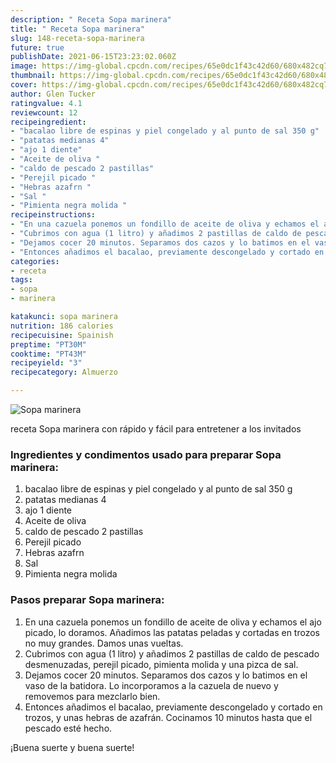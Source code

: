```yaml
---
description: " Receta Sopa marinera"
title: " Receta Sopa marinera"
slug: 148-receta-sopa-marinera
future: true
publishDate: 2021-06-15T23:23:02.060Z
image: https://img-global.cpcdn.com/recipes/65e0dc1f43c42d60/680x482cq70/sopa-marinera-foto-principal.jpg
thumbnail: https://img-global.cpcdn.com/recipes/65e0dc1f43c42d60/680x482cq70/sopa-marinera-foto-principal.jpg
cover: https://img-global.cpcdn.com/recipes/65e0dc1f43c42d60/680x482cq70/sopa-marinera-foto-principal.jpg
author: Glen Tucker
ratingvalue: 4.1
reviewcount: 12
recipeingredient:
- "bacalao libre de espinas y piel congelado y al punto de sal 350 g"
- "patatas medianas 4"
- "ajo 1 diente"
- "Aceite de oliva "
- "caldo de pescado 2 pastillas"
- "Perejil picado "
- "Hebras azafrn "
- "Sal "
- "Pimienta negra molida "
recipeinstructions:
- "En una cazuela ponemos un fondillo de aceite de oliva y echamos el ajo picado, lo doramos. Añadimos las patatas peladas y cortadas en trozos no muy grandes. Damos unas vueltas."
- "Cubrimos con agua (1 litro) y añadimos 2 pastillas de caldo de pescado desmenuzadas, perejil picado, pimienta molida y una pizca de sal."
- "Dejamos cocer 20 minutos. Separamos dos cazos y lo batimos en el vaso de la batidora. Lo incorporamos a la cazuela de nuevo y removemos para mezclarlo bien."
- "Entonces añadimos el bacalao, previamente descongelado y cortado en trozos, y unas hebras de azafrán. Cocinamos 10 minutos hasta que el pescado esté hecho."
categories:
- receta
tags:
- sopa
- marinera

katakunci: sopa marinera 
nutrition: 186 calories
recipecuisine: Spainish
preptime: "PT30M"
cooktime: "PT43M"
recipeyield: "3"
recipecategory: Almuerzo

---
```



![Sopa marinera](https://img-global.cpcdn.com/recipes/65e0dc1f43c42d60/680x482cq70/sopa-marinera-foto-principal.jpg)

receta Sopa marinera con rápido y fácil para entretener a los invitados

<!--inarticleads1-->

### Ingredientes y condimentos usado para preparar Sopa marinera:

1. bacalao libre de espinas y piel congelado y al punto de sal 350 g
1. patatas medianas 4
1. ajo 1 diente
1. Aceite de oliva 
1. caldo de pescado 2 pastillas
1. Perejil picado 
1. Hebras azafrn 
1. Sal 
1. Pimienta negra molida 



<!--inarticleads2-->

### Pasos preparar Sopa marinera:

1. En una cazuela ponemos un fondillo de aceite de oliva y echamos el ajo picado, lo doramos. Añadimos las patatas peladas y cortadas en trozos no muy grandes. Damos unas vueltas.
1. Cubrimos con agua (1 litro) y añadimos 2 pastillas de caldo de pescado desmenuzadas, perejil picado, pimienta molida y una pizca de sal.
1. Dejamos cocer 20 minutos. Separamos dos cazos y lo batimos en el vaso de la batidora. Lo incorporamos a la cazuela de nuevo y removemos para mezclarlo bien.
1. Entonces añadimos el bacalao, previamente descongelado y cortado en trozos, y unas hebras de azafrán. Cocinamos 10 minutos hasta que el pescado esté hecho.



¡Buena suerte y buena suerte!

